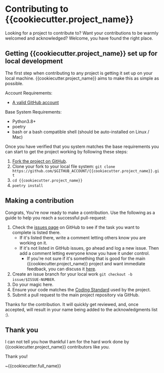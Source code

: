 Contributing to {{cookiecutter.project_name}}
========

Looking for a project to contribute to?
Want your contributions to be warmly welcomed and acknowledged?
Welcome, you have found the right place.

## Getting {{cookiecutter.project_name}} set up for local development
The first step when contributing to any project is getting it set up on your local machine. {{cookiecutter.project_name}} aims to make this as simple as possible.

Account Requirements:

- [A valid GitHub account](https://github.com/join)

Base System Requirements:

- Python3.8+
- poetry
- bash or a bash compatible shell (should be auto-installed on Linux / Mac)

Once you have verified that you system matches the base requirements you can start to get the project working by following these steps:

1. [Fork the project on GitHub](https://github.com/{{cookiecutter.github_username}}/{{cookiecutter.project_name}}/fork).
2. Clone your fork to your local file system:
    `git clone https://github.com/$GITHUB_ACCOUNT/{{cookiecutter.project_name}}.git`
3. `cd {{cookiecutter.project_name}}`
4. `poetry install`

## Making a contribution
Congrats, You're now ready to make a contribution.
Use the following as a guide to help you reach a successful pull-request:

1. Check the [issues page](https://github.com/{{cookiecutter.github_username}}/{{cookiecutter.project_name}}/issues) on GitHub to see if the task you want to complete is listed there.
    - If it's listed there, write a comment letting others know you are working on it.
    - If it's not listed in GitHub issues, go ahead and log a new issue. Then add a comment letting everyone know you have it under control.
        - If you're not sure if it's something that is good for the main {{cookiecutter.project_name}} project and want immediate feedback, you can discuss it [here](https://gitter.im/{{cookiecutter.github_username}}/{{cookiecutter.project_name}}).
2. Create an issue branch for your local work `git checkout -b issue/$ISSUE-NUMBER`.
3. Do your magic here.
4. Ensure your code matches the [Coding Standard](https://github.com/{{cookiecutter.github_username}}/{{cookiecutter.project_name}}/blob/master/docs/contributing/2.-coding-standard.md#style-guide-for-{{cookiecutter.organization}}-code) used by the project.
5. Submit a pull request to the main project repository via GitHub.

Thanks for the contribution. It will quickly get reviewed, and, once accepted, will result in your name being added to the acknowledgments list :).

## Thank you
I can not tell you how thankful I am for the hard work done by {{cookiecutter.project_name}} contributors like *you*.

Thank you!

~{{cookiecutter.full_name}}

